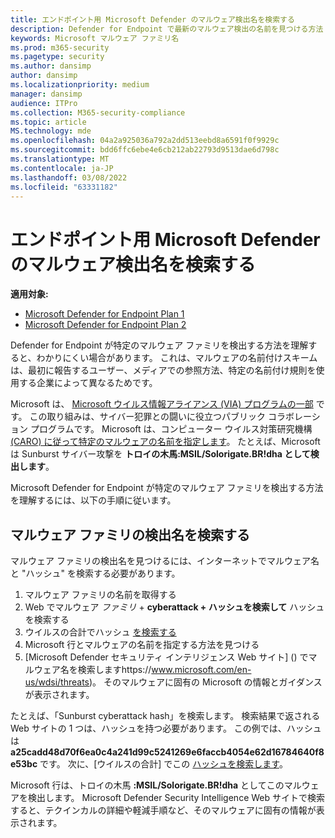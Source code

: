 ```yaml
---
title: エンドポイント用 Microsoft Defender のマルウェア検出名を検索する
description: Defender for Endpoint で最新のマルウェア検出の名前を見つける方法
keywords: Microsoft マルウェア ファミリ名
ms.prod: m365-security
ms.pagetype: security
ms.author: dansimp
author: dansimp
ms.localizationpriority: medium
manager: dansimp
audience: ITPro
ms.collection: M365-security-compliance
ms.topic: article
MS.technology: mde
ms.openlocfilehash: 04a2a925036a792a2dd513eebd8a6591f0f9929c
ms.sourcegitcommit: bdd6ffc6ebe4e6cb212ab22793d9513dae6d798c
ms.translationtype: MT
ms.contentlocale: ja-JP
ms.lasthandoff: 03/08/2022
ms.locfileid: "63331182"
---
```

# <a name="find-malware-detection-names-for-microsoft-defender-for-endpoint"></a>エンドポイント用 Microsoft Defender のマルウェア検出名を検索する

**適用対象:**
- [Microsoft Defender for Endpoint Plan 1](https://go.microsoft.com/fwlink/?linkid=2154037)
- [Microsoft Defender for Endpoint Plan 2](https://go.microsoft.com/fwlink/?linkid=2154037)

Defender for Endpoint が特定のマルウェア ファミリを検出する方法を理解すると、わかりにくい場合があります。 これは、マルウェアの名前付けスキームは、最初に報告するユーザー、メディアでの参照方法、特定の名前付け規則を使用する企業によって異なるためです。

Microsoft は、 [Microsoft ウイルス情報アライアンス (VIA) プログラムの一部](/windows/security/threat-protection/intelligence/virus-information-alliance-criteria.md) です。 この取り組みは、サイバー犯罪との闘いに役立つパブリック コラボレーション プログラムです。 Microsoft は、コンピューター ウイルス対策研究機構 [(CARO) に従って特定のマルウェアの名前を指定します](/windows/security/threat-protection/intelligence/malware-naming.md)。 たとえば、Microsoft は Sunburst サイバー攻撃を **トロイの木馬:MSIL/Solorigate.BR!dha として検出します**。

Microsoft Defender for Endpoint が特定のマルウェア ファミリを検出する方法を理解するには、以下の手順に従います。 

## <a name="find-the-detection-name-for-a-malware-family"></a>マルウェア ファミリの検出名を検索する
マルウェア ファミリの検出名を見つけるには、インターネットでマルウェア名と "ハッシュ" を検索する必要があります。

1. マルウェア ファミリの名前を取得する
2. Web でマルウェア *ファミリ* + **cyberattack + ハッシュを検索して** ハッシュを検索する
3. ウイルスの合計でハッシュ [を検索する](https://www.virustotal.com/)
4. Microsoft 行とマルウェアの名前を指定する方法を見つける
5. [Microsoft Defender セキュリティ インテリジェンス Web サイト] () でマルウェア名を検索しますhttps://www.microsoft.com/en-us/wdsi/threats)。 そのマルウェアに固有の Microsoft の情報とガイダンスが表示されます。

たとえば、「Sunburst cyberattack hash」を検索します。 検索結果で返される Web サイトの 1 つは、ハッシュを持つ必要があります。 この例では、ハッシュは **a25cadd48d70f6ea0c4a241d99c5241269e6faccb4054e62d16784640f8e53bc** です。 次に、[ウイルスの合計] でこの [ハッシュを検索します](https://www.virustotal.com/)。

Microsoft 行は、トロイの木馬 **:MSIL/Solorigate.BR!dha** としてこのマルウェアを検出します。 Microsoft Defender Security Intelligence Web サイトで検索すると、テクインカルの詳細や軽減手順など、そのマルウェアに固有の情報が表示されます。